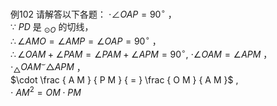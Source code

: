 例102 请解答以下各题：
$\cdot \angle O A P = 9 0 ^ { \circ }$ ，  
∵ $P D$ 是 $_ { \odot O }$ 的切线，  
$\therefore \angle A M O = \angle A M P = \angle O A P = 9 0 ^ { \circ }$ ，  
$\therefore \angle O A M + \angle P A M = \angle P A M + \angle A P M = 9 0 ^ { \circ } ,$ $\cdot \angle O A M = \angle A P M$ ，  
$\cdot _ { \triangle } O A M ^ { \smile } { \triangle } A P M$ ，  
$\cdot \frac { A M } { P M } { = } \frac { O M } { A M }$ ,  
$\cdot \ A M ^ { 2 } = O M \cdot P M$
